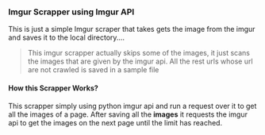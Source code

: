 ### Imgur Scrapper using Imgur API
This is just a simple Imgur scraper that takes gets the image from the imgur and saves it to the local directory.... 
> This imgur scrapper actually skips some of the images, it just scans the images that are given by the imgur api. All the rest urls whose url are not crawled is saved in a sample file
#### How this Scrapper Works?
This scrapper simply using python imgur api and run a request over it to get all the images of a page. After saving all  the **images** it requests the imgur api to get the images on the next page until the limit has reached.
